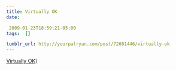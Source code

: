 ```yaml
---
title: Virtually OK
date:

 2009-01-23T18:59:21-05:00 
tags:  []

tumblr_url: http://yourpalryan.com/post/72681446/virtually-ok
---
```

[Virtually OK](http://ryanparsley.com/blog/2009/01/23/virtually-ok/)\
